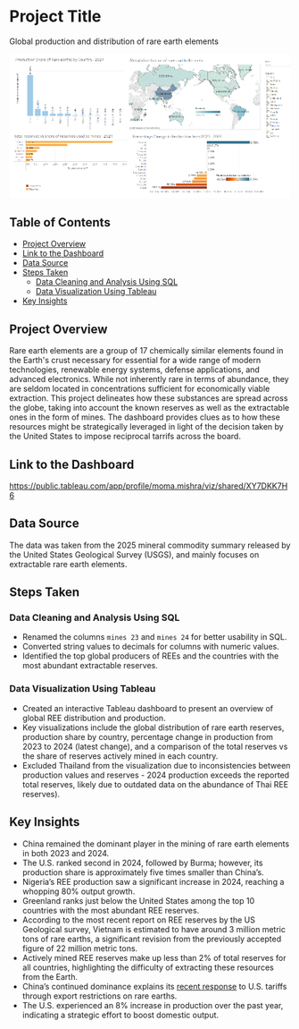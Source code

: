 # Project Title
Global production and distribution of rare earth elements

![Dashboard Screenshot](https://github.com/momamis/SQL-data-cleaning-and-Tableau-Dashboard-for-Global-REE-distribution-and-production/blob/main/ree.png)


## Table of Contents
- [Project Overview](#project-overview)
- [Link to the Dashboard](#link-to-the-dashboard)
- [Data Source](#data-source)
- [Steps Taken](#steps-taken)
    - [Data Cleaning and Analysis Using SQL](#data-cleaning-and-analysis-using-sql)
    - [Data Visualization Using Tableau](#data-visualization-using-tableau)
- [Key Insights](#key-insights)

## Project Overview

Rare earth elements are a group of 17 chemically similar elements found in the Earth's crust necessary for essential for a wide range of modern technologies, renewable energy systems, defense applications, and advanced electronics. While not inherently rare in terms of abundance, they are seldom located in concentrations sufficient for economically viable extraction. 
This project delineates how these substances are spread across the globe, taking into account the known reserves as well as the extractable ones in the form of mines. The dashboard provides clues as to how these resources might be strategically leveraged in light of the decision taken by the United States to impose reciprocal tarrifs across the board.

## Link to the Dashboard
https://public.tableau.com/app/profile/moma.mishra/viz/shared/XY7DKK7H6

## Data Source
The data was taken from the 2025 mineral commodity summary released by the United States Geological Survey (USGS), and mainly focuses on extractable rare earth elements.

## Steps Taken

### Data Cleaning and Analysis Using SQL
- Renamed the columns `mines 23` and `mines 24` for better usability in SQL.
- Converted string values to decimals for columns with numeric values.
- Identified the top global producers of REEs and the countries with the most abundant extractable reserves.
  
### Data Visualization Using Tableau
- Created an interactive Tableau dashboard to present an overview of global REE distribution and production.
- Key visualizations include the global distribution of rare earth reserves, production share by country, percentage change in production from 2023 to 2024 (latest change), and a comparison of the total reserves 
  vs the share of reserves actively mined in each country.
- Excluded Thailand from the visualization due to inconsistencies between production values and reserves - 2024 production exceeds the reported total reserves, likely due to outdated data on the abundance of Thai 
  REE reserves).

## Key Insights
- China remained the dominant player in the mining of rare earth elements in both 2023 and 2024.
- The U.S. ranked second in 2024, followed by Burma; however, its production share is approximately five times smaller than China’s.
- Nigeria’s REE production saw a significant increase in 2024, reaching a whopping 80% output growth.
- Greenland ranks just below the United States among the top 10 countries with the most abundant REE reserves.
- According to the most recent report on REE reserves by the US Geological survey, Vietnam is estimated to have around 3 million metric tons of rare earths, a significant revision from the previously accepted 
  figure of 22 million metric tons.
- Actively mined REE reserves make up less than 2% of total reserves for all countries, highlighting the difficulty of extracting these resources from the Earth.
- China’s continued dominance explains its [recent response](https://www.bbc.com/news/articles/c1drqeev36qo) to U.S. tariffs through export restrictions on rare earths.
- The U.S. experienced an 8% increase in production over the past year, indicating a strategic effort to boost domestic output.
